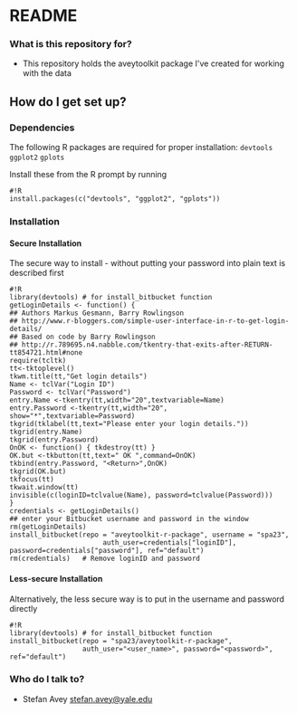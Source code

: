 # README #

### What is this repository for? ###

* This repository holds the aveytoolkit package I've created for working with the data

## How do I get set up? ##

### Dependencies ###

The following R packages are required for proper installation: `devtools` `ggplot2` `gplots`

Install these from the R prompt by running
```
#!R
install.packages(c("devtools", "ggplot2", "gplots"))
```

### Installation ###

#### Secure Installation ###
The secure way to install - without putting your password into plain text is described first

```
#!R
library(devtools) # for install_bitbucket function
getLoginDetails <- function() {
## Authors Markus Gesmann, Barry Rowlingson
## http://www.r-bloggers.com/simple-user-interface-in-r-to-get-login-details/
## Based on code by Barry Rowlingson
## http://r.789695.n4.nabble.com/tkentry-that-exits-after-RETURN-tt854721.html#none
require(tcltk)
tt<-tktoplevel()
tkwm.title(tt,"Get login details")
Name <- tclVar("Login ID")
Password <- tclVar("Password")
entry.Name <-tkentry(tt,width="20",textvariable=Name)
entry.Password <-tkentry(tt,width="20", show="*",textvariable=Password)
tkgrid(tklabel(tt,text="Please enter your login details."))
tkgrid(entry.Name)
tkgrid(entry.Password)
OnOK <- function() { tkdestroy(tt) }
OK.but <-tkbutton(tt,text=" OK ",command=OnOK)
tkbind(entry.Password, "<Return>",OnOK)
tkgrid(OK.but)
tkfocus(tt)
tkwait.window(tt)
invisible(c(loginID=tclvalue(Name), password=tclvalue(Password)))
}
credentials <- getLoginDetails()
## enter your Bitbucket username and password in the window
rm(getLoginDetails)
install_bitbucket(repo = "aveytoolkit-r-package", username = "spa23",
                       auth_user=credentials["loginID"], password=credentials["password"], ref="default")
rm(credentials)   # Remove loginID and password
```

#### Less-secure Installation ####
Alternatively, the less secure way is to put in the username and password directly

```
#!R
library(devtools) # for install_bitbucket function
install_bitbucket(repo = "spa23/aveytoolkit-r-package", 
                  auth_user="<user_name>", password="<password>", ref="default")
```

### Who do I talk to? ###

* Stefan Avey <stefan.avey@yale.edu>